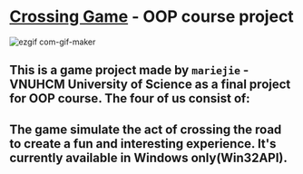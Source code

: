 # [Crossing Game](https://www.youtube.com/watch?v=zDcCAftX_Ec&t=153s) - OOP course project
![ezgif com-gif-maker](https://user-images.githubusercontent.com/83217673/153833368-d15e4e91-6fff-4b01-8452-52c0618815b2.gif)
## This is a game project made by `mariejie` - VNUHCM University of Science as a final project for OOP course. The four of us consist of:
## The game simulate the act of crossing the road to create a fun and interesting experience. It's currently available in Windows only(Win32API).
